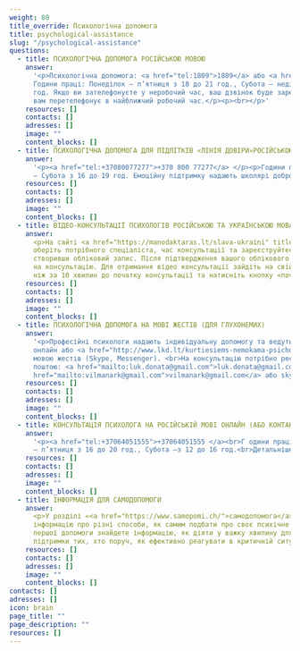 ```yaml
---
weight: 80
title_override: Психологічна допомога
title: psychological-assistance
slug: "/psychological-assistance"
questions:
  - title: ПСИХОЛОГІЧНА ДОПОМОГА РОСІЙСЬКОЮ МОВОЮ
    answer:
      '<p>Психологічна допомога: <a href="tel:1809">1809</a> або <a href="tel:+37066465792">+37066465792</a>
      Години праці: Понеділок – п’ятниця з 18 до 21 год., Субота – неділя з 12 до 15
      год. Якщо ви зателефонуєте у неробочий час, ваш дзвінок буде зареєстровано. Консультант
      вам перетелефонує в найближчий робочий час.</p><p><br></p>'
    resources: []
    contacts: []
    adresses: []
    image: ""
    content_blocks: []
  - title: ПСИХОЛОГІЧНА ДОПОМОГА ДЛЯ ПІДЛІТКІВ «ЛІНІЯ ДОВІРИ»РОСІЙСЬКОЮ МОВОЮ
    answer:
      '<p><a href="tel:+37080077277">+370 800 77277</a> </p><p>Години праці: Понеділок
      – Субота з 16 до 19 год. Емоційну підтримку надають школярі добровольці.</p><p><br></p>'
    resources: []
    contacts: []
    adresses: []
    image: ""
    content_blocks: []
  - title: ВІДЕО-КОНСУЛЬТАЦІЇ ПСИХОЛОГІВ РОСІЙСЬКОЮ ТА УКРАЇНСЬКОЮ МОВАМИ
    answer:
      <p>На сайті <a href="https://manodaktaras.lt/slava-ukraini" title="https://manodaktaras.lt/slava-ukraini">https://manodaktaras.lt/slava-ukraini</a>
      оберіть потрібного спеціаліста, час консультації та зареєструйтесь в системі,
      створивши обліковий запис. Після підтвердження вашого облікового запису чекайте
      на консультацію. Для отримання відео консультації зайдіть на свій акаунт не раніше
      ніж за 10 хвилин до початку консультації та натисніть кнопку «почати відео-консультацію»</p>
    resources: []
    contacts: []
    adresses: []
    image: ""
    content_blocks: []
  - title: ПСИХОЛОГІЧНА ДОПОМОГА НА МОВІ ЖЕСТІВ (ДЛЯ ГЛУХОНЕМИХ)
    answer:
      '<p>Професійні психологи надають індивідуальну допомогу та ведуть групи
      онлайн або <a href="http://www.lkd.lt/kurtiesiems-nemokama-psichologine-pagalba-gestu-kalba">контактно</a>
      мовою жестів (Skype, Messenger). <br>На консультацію потрібно реєструватися електронною
      поштою: <a href="mailto:luk.donata@gmail.com">luk.donata@gmail.com</a> або <a
      href="mailto:vilmanark@gmail.com">vilmanark@gmail.com</a> або skype: LKD.psichologas</p>'
    resources: []
    contacts: []
    adresses: []
    image: ""
    content_blocks: []
  - title: КОНСУЛЬТАЦІЯ ПСИХОЛОГА НА РОСІЙСЬКІЙ МОВІ ОНЛАЙН (АБО КОНТАКТНО)
    answer:
      '<p><a href="tel:+37064051555">+37064051555 </a><br>Г одини праці: Понеділок
      – п’ятниця з 16 до 20 год., Субота –з 12 до 16 год.<br>Детальніше за <a href="https://krizesiveikimas.lt/paslaugos/konsultacii-psihologa">посиланням</a>.</p>'
    resources: []
    contacts: []
    adresses: []
    image: ""
    content_blocks: []
  - title: ІНФОРМАЦІЯ ДЛЯ САМОДОПОМОГИ
    answer:
      <p>У розділі «<a href="https://www.samopomi.ch/">самодопомога</a>» ви знайдете
      інформацію про різні способи, як самим подбати про своє психічне здоров’я.У розділі
      першої допомоги знайдете інформацію, як діяти у важку хвилину для себе або для
      підтримки тих, хто поруч, як ефективно реагувати в критичній ситуації.</p>
    resources: []
    contacts: []
    adresses: []
    image: ""
    content_blocks: []
contacts: []
adresses: []
icon: brain
page_title: ""
page_description: ""
resources: []
---
```

